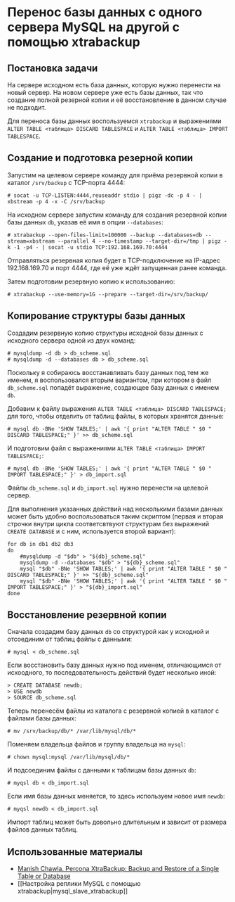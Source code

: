 Перенос базы данных с одного сервера MySQL на другой с помощью xtrabackup
=========================================================================

Постановка задачи
-----------------

На сервере исходном есть база данных, которую нужно перенести на новый сервер. На новом сервере уже есть базы данных, так что создание полной резерной копии и её восстановление в данном случае не подходит.

Для переноса базы данных воспользуемся `xtrabackup` и выражениями `ALTER TABLE <таблица> DISCARD TABLESPACE` и `ALTER TABLE <таблица> IMPORT TABLESPACE`.

Создание и подготовка резерной копии
------------------------------------

Запустим на целевом сервере команду для приёма резервной копии в каталог `/srv/backup` с TCP-порта 4444:

    # socat -u TCP-LISTEN:4444,reuseaddr stdio | pigz -dc -p 4 - | xbstream -p 4 -x -C /srv/backup

На исходном сервере запустим команду для создания резервной копии базы данных `db`, указав её имя в опции `--databases`:

    # xtrabackup --open-files-limit=100000 --backup --databases=db --stream=xbstream --parallel 4 --no-timestamp --target-dir=/tmp | pigz -k -1 -p4 - | socat -u stdio TCP:192.168.169.70:4444

Отправляться резервная копия будет в TCP-подключение на IP-адрес 192.168.169.70 и порт 4444, где её уже ждёт запущенная ранее команда.

Затем подготовим резервную копию к использованию:

    # xtrabackup --use-memory=1G --prepare --target-dir=/srv/backup/

Копирование структуры базы данных
---------------------------------

Создадим резервную копию структуры исходной базы данных с исходного сервера одной из двух команд:

    # mysqldump -d db > db_scheme.sql
    # mysqldump -d --databases db > db_scheme.sql

Поскольку я собираюсь восстанавливать базу данных под тем же именем, я воспользовался вторым вариантом, при котором в файл `db_scheme.sql` попадёт выражение, создающее базу данных с именем `db`.

Добавим к файлу выражения `ALTER TABLE <таблица> DISCARD TABLESPACE;` для того, чтобы отделить от таблиц файлы, в которых хранятся данные:

    # mysql db -BNe 'SHOW TABLES;' | awk '{ print "ALTER TABLE " $0 " DISCARD TABLESPACE;" }' >> db_scheme.sql

И подготовим файл с выражениями `ALTER TABLE <таблица> IMPORT TABLESPACE;`:

    # mysql db -BNe 'SHOW TABLES;' | awk '{ print "ALTER TABLE " $0 " IMPORT TABLESPACE;" }' > db_import.sql

Файлы `db_scheme.sql` и `db_import.sql` нужно перенести на целевой сервер.

Для выполнения указанных действий над несколькими базами данных может быть удобно воспользоваться таким скриптом (первая и вторая строчки внутри цикла соответсвтвуют структурам без выражений `CREATE DATABASE` и с ним, используется второй вариант):

    for db in db1 db2 db3
    do
        #mysqldump -d "$db" > "${db}_scheme.sql"
        mysqldump -d --databases "$db" > "${db}_scheme.sql"
        mysql "$db" -BNe 'SHOW TABLES;' | awk '{ print "ALTER TABLE " $0 " DISCARD TABLESPACE;" }' >> "${db}_scheme.sql"
        mysql "$db" -BNe 'SHOW TABLES;' | awk '{ print "ALTER TABLE " $0 " IMPORT TABLESPACE;" }' > "${db}_import.sql"
    done

Восстановление резервной копии
------------------------------

Сначала создадим базу данных `db` со структурой как у исходной и отсоединим от таблиц файлы с данными:

    # mysql < db_scheme.sql

Если восстановить базу данных нужно под именем, отличающимся от исхоодного, то последовательность действий будет несколько иной:

    > CREATE DATABASE newdb;
    > USE newdb
    > SOURCE db_scheme.sql

Теперь перенесём файлы из каталога с резервной копией в каталог с файлами базы данных:

    # mv /srv/backup/db/* /var/lib/mysql/db/*

Поменяем владельца файлов и группу владельца на `mysql`:

    # chown mysql:mysql /var/lib/mysql/db/*

И подсоединим файлы с данными к таблицам базы данных `db`:

    # myqsl db < db_import.sql

Если имя базы данных меняется, то здесь используем новое имя `newdb`:

    # myqsl newdb < db_import.sql

Импорт таблиц может быть довольно длительным и зависит от размера файлов данных таблиц.

Использованные материалы
------------------------

* [Manish Chawla. Percona XtraBackup: Backup and Restore of a Single Table or Database](https://www.percona.com/blog/2020/04/10/percona-xtrabackup-backup-and-restore-of-a-single-table-or-database/)
* [[Настройка реплики MySQL с помощью xtrabackup|mysql_slave_xtrabackup]]
